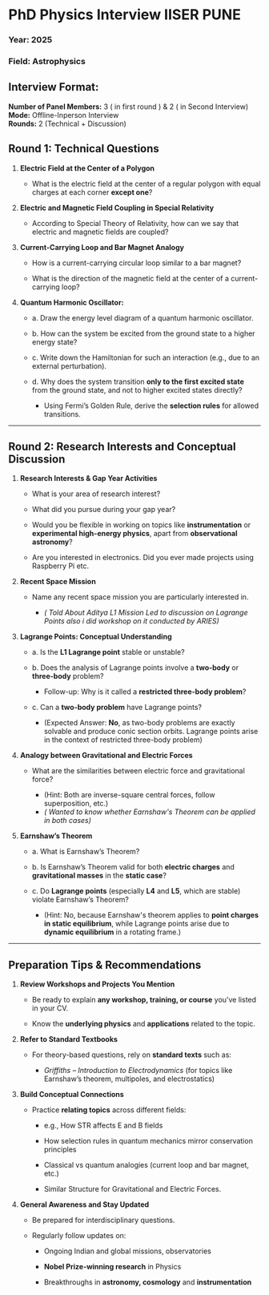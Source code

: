 # **PhD Physics Interview IISER PUNE**

###  Year: 2025
###  Field: Astrophysics

## Interview Format:
**Number of Panel Members:** 3  ( in first round ) & 2 ( in Second Interview)
**Mode:** Offline-Inperson Interview  
**Rounds:** 2 (Technical + Discussion)


##  **Round 1: Technical Questions**

1. **Electric Field at the Center of a Polygon**
    
    - What is the electric field at the center of a regular polygon with equal charges at each corner **except one**?
        
2. **Electric and Magnetic Field Coupling in Special Relativity**
    
    - According to Special Theory of Relativity, how can we say that electric and magnetic fields are coupled?
        
3. **Current-Carrying Loop and Bar Magnet Analogy**
    
    - How is a current-carrying circular loop similar to a bar magnet?
        
    - What is the direction of the magnetic field at the center of a current-carrying loop?
        
4. **Quantum Harmonic Oscillator:**
    
    - a. Draw the energy level diagram of a quantum harmonic oscillator.
        
    - b. How can the system be excited from the ground state to a higher energy state?
        
    - c. Write down the Hamiltonian for such an interaction (e.g., due to an external perturbation).
        
    - d. Why does the system transition **only to the first excited state** from the ground state, and not to higher excited states directly?
        
        - Using Fermi’s Golden Rule, derive the **selection rules** for allowed transitions.
            

---

##  **Round 2: Research Interests and Conceptual Discussion**

1. **Research Interests & Gap Year Activities**
    
    - What is your area of research interest?
        
    - What did you pursue during your gap year?
        
    - Would you be flexible in working on topics like **instrumentation** or **experimental high-energy physics**, apart from **observational astronomy**?
    
    - Are you interested in electronics. Did you ever made projects using Raspberry Pi etc.
        
2. **Recent Space Mission**
    
    - Name any recent space mission you are particularly interested in.
        
        - _( Told About Aditya L1 Mission Led to discussion on Lagrange Points also i did workshop on it conducted by ARIES)_
            
3. **Lagrange Points: Conceptual Understanding**
    
    - a. Is the **L1 Lagrange point** stable or unstable?
        
    - b. Does the analysis of Lagrange points involve a **two-body** or **three-body** problem?
        
        - Follow-up: Why is it called a **restricted three-body problem**?
            
    - c. Can a **two-body problem** have Lagrange points?
        
        - (Expected Answer: **No**, as two-body problems are exactly solvable and produce conic section orbits. Lagrange points arise in the context of restricted three-body problem)
            
4. **Analogy between Gravitational and Electric Forces**
    
    - What are the similarities between electric force and gravitational force?
        
        - (Hint: Both are inverse-square central forces, follow superposition, etc.)
        - _( Wanted to know whether Earnshaw's Theorem can be applied in both cases)_
            
5. **Earnshaw’s Theorem**
    
    - a. What is Earnshaw’s Theorem?
        
    - b. Is Earnshaw’s Theorem valid for both **electric charges** and **gravitational masses** in the **static case**?
        
    - c. Do **Lagrange points** (especially **L4** and **L5**, which are stable) violate Earnshaw’s Theorem?
        
        - (Hint: No, because Earnshaw's theorem applies to **point charges in static equilibrium**, while Lagrange points arise due to **dynamic equilibrium** in a rotating frame.)
            

---


## **Preparation Tips & Recommendations**

1. **Review Workshops and Projects You Mention**
    
    - Be ready to explain **any workshop, training, or course** you've listed in your CV.
        
    - Know the **underlying physics** and **applications** related to the topic.
        
2. **Refer to Standard Textbooks**
    
    - For theory-based questions, rely on **standard texts** such as:
        
        - _Griffiths – Introduction to Electrodynamics_ (for topics like Earnshaw’s theorem, multipoles, and electrostatics)
        
3. **Build Conceptual Connections**
    
    - Practice **relating topics** across different fields:
        
        - e.g., How STR affects E and B fields
            
        - How selection rules in quantum mechanics mirror conservation principles
            
        - Classical vs quantum analogies (current loop and bar magnet, etc.)
        
        -  Similar Structure for Gravitational and Electric Forces.
            
4. **General Awareness and Stay Updated**

	- Be prepared for interdisciplinary questions.
    - Regularly follow updates on:
        
        - Ongoing Indian and global missions, observatories
            
        - **Nobel Prize-winning research** in Physics
            
        - Breakthroughs in **astronomy, cosmology** and **instrumentation**
            



